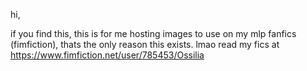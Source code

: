 hi,

if you find this, this is for me hosting images to use on my mlp fanfics (fimfiction), thats the only reason this exists. lmao
read my fics at https://www.fimfiction.net/user/785453/Ossilia 
